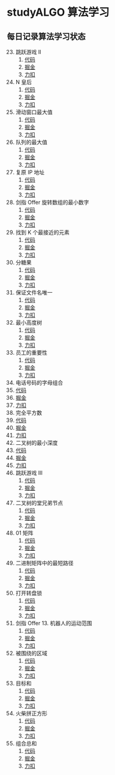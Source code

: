 # studyALGO 算法学习

## 每日记录算法学习状态
23. 跳跃游戏 II
    1. [代码](./dp/solveNQueens.js)
    2. [掘金](https://juejin.cn/post/7078565384256913415)
    3. [力扣](https://leetcode-cn.com/problems/jump-game-ii/submissions/)
23. N 皇后
    1. [代码](./dp/solveNQueens.js)
    2. [掘金](https://juejin.cn/post/7077548814906687525)
    3. [力扣](https://leetcode-cn.com/problems/n-queens/)
1. 滑动窗口最大值
   1. [代码](./date/136/maxSlidingWindow.js)
   2. [掘金](https://juejin.cn/post/7073031559527268382/)
   3. [力扣](https://leetcode-cn.com/problems/sliding-window-maximum/)
2. 队列的最大值
   1. [代码](./date/day135/MaxQueue.js)
   2. [掘金](https://juejin.cn/post/7073015204245667876/)
   3. [力扣](https://leetcode-cn.com/problems/dui-lie-de-zui-da-zhi-lcof/)
3. 复原 IP 地址
   1. [代码](./date/day132/restoreIpAddresses.js)
   2. [掘金](https://juejin.cn/post/7069011788678823972)
   3. [力扣](https://leetcode-cn.com/problems/restore-ip-addresses/)
4. 剑指 Offer 旋转数组的最小数字
   1. [代码](./sort/minArray/minArray.js)
   2. [掘金](https://juejin.cn/post/7067068774670663716/)
   3. [力扣](https://leetcode-cn.com/problems/xuan-zhuan-shu-zu-de-zui-xiao-shu-zi-lcof/)
5. 找到 K 个最接近的元素
   1. [代码](./stackandqueue/findClosestElements/index.js)
   2. [掘金](https://juejin.cn/post/7067551941437423624)
   3. [力扣](https://leetcode-cn.com/problems/find-k-closest-elements/)
6. 分糖果
   1. [代码](./number/distributeCandies/index.js)
   2. [掘金](https://juejin.cn/post/7067789901768425479)
   3. [力扣](https://leetcode-cn.com/problems/distribute-candies/)
7. 保证文件名唯一
   1. [代码]()
   2. [掘金]()
   3. [力扣](https://leetcode-cn.com/problems/making-file-names-unique/)
8. 最小高度树
   1. [代码]()
   2. [掘金]()
   3. [力扣](https://leetcode-cn.com/problems/minimum-height-trees/)
9. 员工的重要性
   1. [代码]()
   2. [掘金]()
   3. [力扣](https://leetcode-cn.com/problems/employee-importance/)
10. 电话号码的字母组合
   4. [代码]()
   5. [掘金]()
   6. [力扣](https://leetcode-cn.com/problems/letter-combinations-of-a-phone-number/)
11. 完全平方数
   7. [代码]()
   8. [掘金]()
   9. [力扣](https://leetcode-cn.com/problems/perfect-squares/)
12. 二叉树的最小深度
   10. [代码]()
   11. [掘金]()
   12. [力扣](https://leetcode-cn.com/problems/minimum-depth-of-binary-tree/)
13. 跳跃游戏 III
    1. [代码]()
    2. [掘金]()
    3. [力扣](https://leetcode-cn.com/problems/jump-game-iii/)
14. 二叉树的堂兄弟节点
    1. [代码]()
    2. [掘金]()
    3. [力扣](https://leetcode-cn.com/problems/minimum-depth-of-binary-tree/)
15. 01 矩阵
    1. [代码]()
    2. [掘金]()
    3. [力扣](https://leetcode-cn.com/problems/01-matrix/)
16. 二进制矩阵中的最短路径
    1. [代码]()
    2. [掘金]()
    3. [力扣](https://leetcode-cn.com/problems/shortest-path-in-binary-matrix/)
17. 打开转盘锁
    1. [代码]()
    2. [掘金]()
    3. [力扣](https://leetcode-cn.com/problems/open-the-lock/)
18. 剑指 Offer 13. 机器人的运动范围
    1. [代码]()
    2. [掘金]()
    3. [力扣](https://leetcode-cn.com/problems/ji-qi-ren-de-yun-dong-fan-wei-lcof/)
19. 被围绕的区域
    1. [代码]()
    2. [掘金]()
    3. [力扣](https://leetcode-cn.com/problems/surrounded-regions/)
20. 目标和
    1. [代码]()
    2. [掘金]()
    3. [力扣](https://leetcode-cn.com/problems/target-sum/)
21. 火柴拼正方形
    1. [代码]()
    2. [掘金]()
    3. [力扣](https://leetcode-cn.com/problems/matchsticks-to-square/)
22. 组合总和
    1. [代码]()
    2. [掘金]()
    3. [力扣](https://leetcode-cn.com/problems/combination-sum/)


